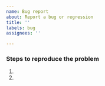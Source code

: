 ```yaml
---
name: Bug report
about: Report a bug or regression
title: ''
labels: bug
assignees: ''

---
```


<!--
    Please provide a clear, concise description of the bug here. Include
    screenshots/videos if helpful.

    IMPORTANT: Please include which browsers are affected by the bug, with
    version numbers if possible.
    For example: Desktop Chrome 77, Desktop Edge 14, Mobile Firefox 75
-->

### Steps to reproduce the problem

1.
2.

<!--
    Please provide a set of steps to reproduce the issue, including the options
    used when creating the editor.
    
    If possible, include a link to a live example.

    To help create a live example, there is a template JSBin here:
    https://jsbin.com/didipojafo/edit?html,js,output
    and a template JSFiddle here:
    https://jsfiddle.net/samc/Ld7k23rj/
-->
